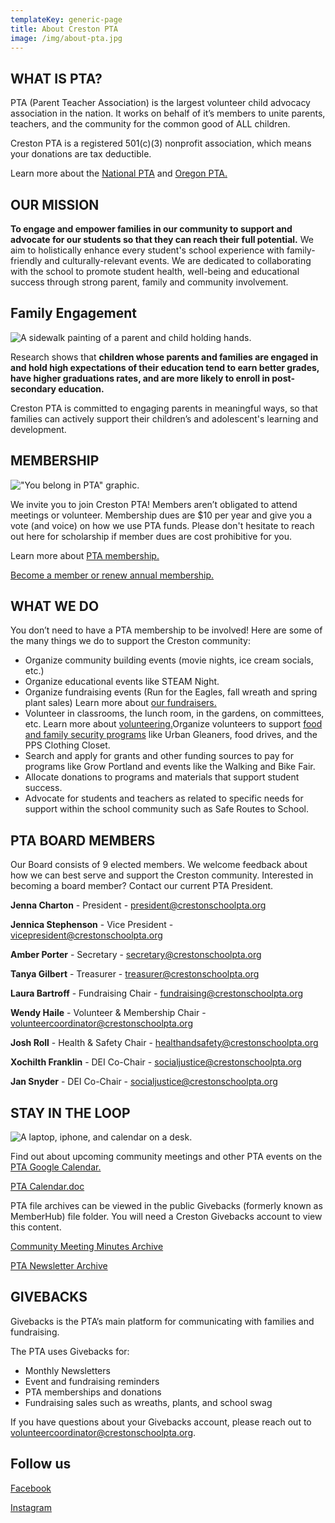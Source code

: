 ```yaml
---
templateKey: generic-page
title: About Creston PTA
image: /img/about-pta.jpg
---
```

## WHAT IS PTA?

PTA (Parent Teacher Association) is the largest volunteer child advocacy association in the nation. It works on behalf of it’s members to unite parents, teachers, and the community for the common good of ALL children.  

Creston PTA is a registered 501(c)(3) nonprofit association, which means your donations are tax deductible.

Learn more about the [National PTA](https://www.pta.org) and [Oregon PTA.](https://www.oregonpta.org)

## OUR MISSION

**To engage and empower families in our community to support and advocate for our students so that they can reach their full potential.** We aim to holistically enhance every student's school experience with family-friendly and culturally-relevant events. We are dedicated to collaborating with the school to promote student health, well-being and educational success through strong parent, family and community involvement. 

## Family Engagement

![A sidewalk painting of a parent and child holding hands.](/img/suzi-kim-adpvazshqdu-unsplash.jpg)

Research shows that **children whose parents and families are engaged in and hold high expectations of their education tend to earn better grades, have higher graduations rates, and are more likely to enroll in post-secondary education.**

Creston PTA is committed to engaging parents in meaningful ways, so that families can actively support their children’s and adolescent's learning and development.

## MEMBERSHIP 

!["You belong in PTA" graphic.](/img/pta-creates-supports-amplifies-tw.png)

We invite you to join Creston PTA! Members aren’t obligated to attend meetings or volunteer. Membership dues are $10 per year and give you a vote (and voice) on how we use PTA funds. Please don't hesitate to reach out here for scholarship if member dues are cost prohibitive for you.

Learn more about [PTA membership.](/get-involved/become-a-member)

[Become a member or renew annual membership.](https://creston.memberhub.com/store?category=Memberships)

## WHAT WE DO

You don’t need to have a PTA membership to be involved! Here are some of the many things we do to support the Creston community:

* Organize community building events (movie nights, ice cream socials, etc.)
* Organize educational events like STEAM Night.
* Organize fundraising events (Run for the Eagles, fall wreath and spring plant sales) Learn more about [our fundraisers.](/get-involved/fundraise)
* Volunteer in classrooms, the lunch room, in the gardens, on committees, etc. Learn more about [volunteering.](/get-involved/volunteer)Organize volunteers to support [food and family security programs](/programs/food-family-resources) like Urban Gleaners, food drives, and the PPS Clothing Closet.
* Search and apply for grants and other funding sources to pay for programs like Grow Portland and events like the Walking and Bike Fair.
* Allocate donations to programs and materials that support student success.
* Advocate for students and teachers as related to specific needs for support within the school community such as Safe Routes to School.

## PTA BOARD MEMBERS

Our Board consists of 9 elected members. We welcome feedback about how we can best serve and support the Creston community. Interested in becoming a board member? Contact our current PTA President.

**Jenna Charton** - President - president@crestonschoolpta.org

**Jennica Stephenson** - Vice President - vicepresident@crestonschoolpta.org

**Amber Porter** - Secretary - secretary@crestonschoolpta.org

**Tanya Gilbert** - Treasurer - treasurer@crestonschoolpta.org

**Laura Bartroff** - Fundraising Chair - fundraising@crestonschoolpta.org

**Wendy Haile** - Volunteer & Membership Chair - volunteercoordinator@crestonschoolpta.org

**Josh Roll** - Health & Safety Chair - healthandsafety@crestonschoolpta.org

**Xochilth Franklin** - DEI Co-Chair - socialjustice@crestonschoolpta.org

**Jan Snyder** - DEI Co-Chair - socialjustice@crestonschoolpta.org

## STAY IN THE LOOP 

![A laptop, iphone, and calendar on a desk.](/img/pexels-jessica-lewis-🦋-thepaintedsquare-3361483.jpg)

Find out about upcoming community meetings and other PTA events on the [PTA Google Calendar.](https://calendar.google.com/calendar/u/0/r?cid=c_5u0l6o2gc3gsf7b0ej5cup6gps@group.calendar.google.com)

[PTA Calendar.doc](https://docs.google.com/document/d/1qIB7OYtvODxUKUTlahM98hdTlmCVF44pMNs0r__a1K4/edit?usp=sharing)

PTA file archives can be viewed in the public Givebacks (formerly known as MemberHub) file folder. You will need a Creston Givebacks account to view this content.

[Community Meeting Minutes Archive](https://creston.memberhub.com/files/2023-2024%20General%20Meeting%20Docs)

[PTA Newsletter Archive](https://creston.memberhub.com/files/Newsletters)

## GIVEBACKS

Givebacks is the PTA’s main platform for communicating with families and fundraising. 

The PTA uses Givebacks for:

* Monthly Newsletters
* Event and fundraising reminders
* PTA memberships and donations
* Fundraising sales such as wreaths, plants, and school swag

If you have questions about your Givebacks account, please reach out to volunteercoordinator@crestonschoolpta.org.

## Follow us

[Facebook](https://www.facebook.com/crestonschoolpta)

[Instagram](https://www.instagram.com/crestonpta/)